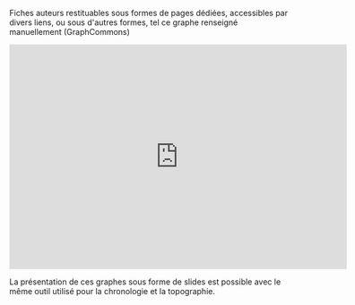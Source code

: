 Fiches auteurs restituables sous formes de pages dédiées, accessibles par divers liens, ou sous d'autres formes, tel ce graphe renseigné manuellement (GraphCommons)

<iframe src="https://graphcommons.com/graphs/a649c0c6-f9ce-459e-8fbe-04ade1e15102/embed?auto=false" frameborder="0" style="overflow:hidden;border:1px solid #DDDDDD;width:600px;min-width:600px;;height:400px;min-height:400px;" width="600" height="400" allowfullscreen></iframe>

La présentation de ces graphes sous forme de slides est possible avec le même outil utilisé pour la chronologie et la topographie.

